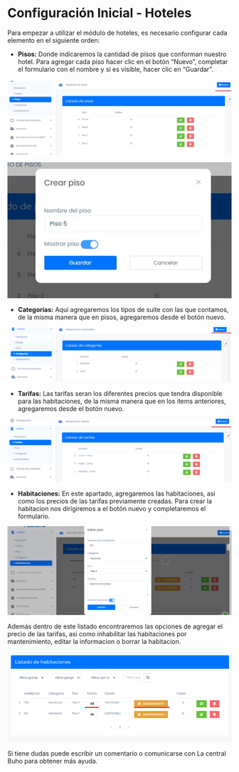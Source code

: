 # Configuración Inicial - Hoteles

Para empezar a utilizar el módulo de hoteles, es necesario configurar cada elemento en el siguiente orden:

* **Pisos:** Donde indicaremos la cantidad de pisos que conforman nuestro hotel. Para agregar cada piso hacer clic en el botón “Nuevo”, completar el formulario con el nombre y si es visible, hacer clic en “Guardar”.

![Alt text](img/Hoteles-2.jpg)

![Alt text](img/Hoteles-1.jpg)

* **Categorías:** Aqui agregaremos los tipos de suite con las que contamos, de la misma manera que en pisos, agregaremos desde el botón nuevo.

![Alt text](img/Hoteles_3.png)

* **Tarifas:** Las tarifas seran los diferentes precios que tendra disponible para las habitaciones, de la misma manera que en los items anteriores, agregaremos desde el botón nuevo.

![Alt text](img/Hoteles_4.png)

* **Habitaciones:** En este apartado, agregaremos las habitaciones, asi como los precios de las tarifas previamente creadas. Para crear la habitacion nos dirigiremos a el botón nuevo y completaremos el formulario.

![Alt text](img/Hoteles_5.png)

Además dentro de este listado encontraremos las opciones de agregar el precio de las tarifas, asi como inhabilitar las habitaciones por mantenimiento, editar la informacion o borrar la habitacion.

![Alt text](img/Hoteles_6.png)

Si tiene dudas puede escribir un comentario o comunicarse con La central Buho para obtener más ayuda.